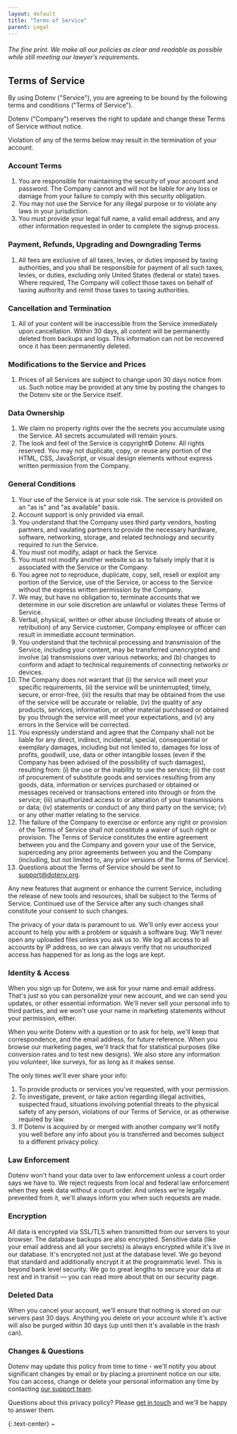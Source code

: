```yaml
---
layout: default
title: "Terms of Service"
parent: Legal
---
```


<article markdown="1">

###### The fine print. We make all our policies as clear and readable as possible while still meeting our lawyer’s requirements.

# Terms of Service

By using Dotenv ("Service"), you are agreeing to be bound by the following terms and conditions ("Terms of Service").

Dotenv ("Company") reserves the right to update and change these Terms of Service without notice.

Violation of any of the terms below may result in the termination of your account.

### Account Terms

1. You are responsible for maintaining the security of your account and password. The Company cannot and will not be liable for any loss or damage from your failure to comply with this security obligation.
2. You may not use the Service for any illegal purpose or to violate any laws in your jurisdiction.
3. You must provide your legal full name, a valid email address, and any other information requested in order to complete the signup process.

### Payment, Refunds, Upgrading and Downgrading Terms

1. All fees are exclusive of all taxes, levies, or duties imposed by taxing authorities, and you shall be responsible for payment of all such taxes, levies, or duties, excluding only United States (federal or state) taxes. Where required, The Company will collect those taxes on behalf of taxing authority and remit those taxes to taxing authorities.

### Cancellation and Termination

1. All of your content will be inaccessible from the Service immediately upon cancellation. Within 30 days, all content will be permanently deleted from backups and logs. This information can not be recovered once it has been permanently deleted.

### Modifications to the Service and Prices

1. Prices of all Services are subject to change upon 30 days notice from us. Such notice may be provided at any time by posting the changes to the Dotenv site or the Service itself.

### Data Ownership

1. We claim no property rights over the the secrets you accumulate using the Service. All secrets accumulated will remain yours.
2. The look and feel of the Service is copyright© Dotenv. All rights reserved. You may not duplicate, copy, or reuse any portion of the HTML, CSS, JavaScript, or visual design elements without express written permission from the Company.

### General Conditions

1. Your use of the Service is at your sole risk. The service is provided on an "as is" and "as available" basis.
2. Account support is only provided via email.
3. You understand that the Company uses third party vendors, hosting partners, and vaulating partners to provide the necessary hardware, software, networking, storage, and related technology and security required to run the Service.
4. You must not modify, adapt or hack the Service.
5. You must not modify another website so as to falsely imply that it is associated with the Service or the Company.
6. You agree not to reproduce, duplicate, copy, sell, resell or exploit any portion of the Service, use of the Service, or access to the Service without the express written permission by the Company.
7. We may, but have no obligation to, terminate accounts that we determine in our sole discretion are unlawful or violates these Terms of Service.
8. Verbal, physical, written or other abuse (including threats of abuse or retribution) of any Service customer, Company employee or officer can result in immediate account termination.
9. You understand that the technical processing and transmission of the Service, including your content, may be transferred unencrypted and involve (a) transmissions over various networks; and (b) changes to conform and adapt to technical requirements of connecting networks or devices.
10. The Company does not warrant that (i) the service will meet your specific requirements, (ii) the service will be uninterrupted, timely, secure, or error-free, (iii) the results that may be obtained from the use of the service will be accurate or reliable, (iv) the quality of any products, services, information, or other material purchased or obtained by you through the service will meet your expectations, and (v) any errors in the Service will be corrected.
11. You expressly understand and agree that the Company shall not be liable for any direct, indirect, incidental, special, consequential or exemplary damages, including but not limited to, damages for loss of profits, goodwill, use, data or other intangible losses (even if the Company has been advised of the possibility of such damages), resulting from: (i) the use or the inability to use the service; (ii) the cost of procurement of substitute goods and services resulting from any goods, data, information or services purchased or obtained or messages received or transactions entered into through or from the service; (iii) unauthorized access to or alteration of your transmissions or data; (iv) statements or conduct of any third party on the service; (v) or any other matter relating to the service.
12. The failure of the Company to exercise or enforce any right or provision of the Terms of Service shall not constitute a waiver of such right or provision. The Terms of Service constitutes the entire agreement between you and the Company and govern your use of the Service, superceding any prior agreements between you and the Company (including, but not limited to, any prior versions of the Terms of Service).
13. Questions about the Terms of Service should be sent to [support@dotenv.org](mailto:support@dotenv.org).

Any new features that augment or enhance the current Service, including the release of new tools and resources, shall be subject to the Terms of Service. Continued use of the Service after any such changes shall constitute your consent to such changes.

The privacy of your data is paramount to us. We'll only ever access your account to help you with a problem or squash a software bug. We'll never open any uploaded files unless you ask us to. We log all access to all accounts by IP address, so we can always verify that no unauthorized access has happened for as long as the logs are kept.

### Identity & Access

When you sign up for Dotenv, we ask for your name and email address. That's just so you can personalize your new account, and we can send you updates, or other essential information. We'll never sell your personal info to third parties, and we won't use your name in marketing statements without your permission, either.

When you write Dotenv with a question or to ask for help, we'll keep that correspondence, and the email address, for future reference. When you browse our marketing pages, we'll track that for statistical purposes (like conversion rates and to test new designs). We also store any information you volunteer, like surveys, for as long as it makes sense.

The only times we'll ever share your info:

1. To provide products or services you've requested, with your permission.
2. To investigate, prevent, or take action regarding illegal activities, suspected fraud, situations involving potential threats to the physical safety of any person, violations of our Terms of Service, or as otherwise required by law.
3. If Dotenv is acquired by or merged with another company we'll notify you well before any info about you is transferred and becomes subject to a different privacy policy.

### Law Enforcement

Dotenv won't hand your data over to law enforcement unless a court order says we have to. We reject requests from local and federal law enforcement when they seek data without a court order. And unless we're legally prevented from it, we'll always inform you when such requests are made.

### Encryption

All data is encrypted via SSL/TLS when transmitted from our servers to your browser. The database backups are also encrypted. Sensitive data (like your email address and all your secrets) is always encrypted while it's live in our database. It's encrypted not just at the database level. We go beyond that standard and additionally encrypt it at the programmatic level. This is beyond bank level security. We go to great lengths to secure your data at rest and in transit — you can read more about that on our security page.

### Deleted Data

When you cancel your account, we'll ensure that nothing is stored on our servers past 30 days. Anything you delete on your account while it's active will also be purged within 30 days (up until then it's available in the trash can).

### Changes & Questions

Dotenv may update this policy from time to time - we'll notify you about significant changes by email or by placing a prominent notice on our site. You can access, change or delete your personal information any time by contacting [our support team](mailto:support@dotenv.org).

Questions about this privacy policy? Please [get in touch](mailto:support@dotenv.org) and we'll be happy to answer them.

{:.text-center}
~

</article>
